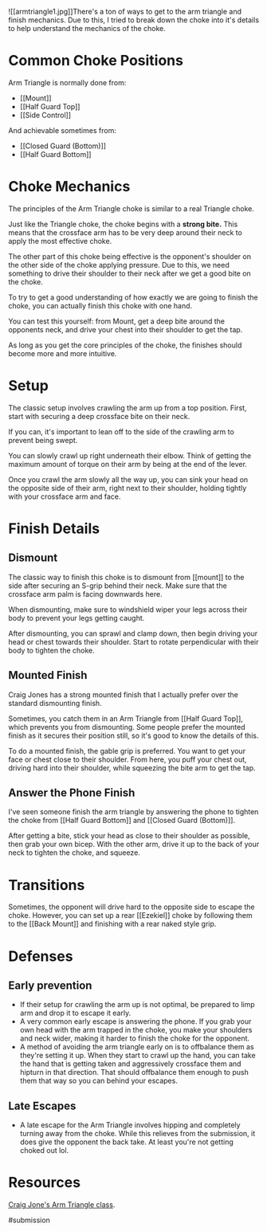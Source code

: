![[armtriangle1.jpg]]There's a ton of ways to get to the arm triangle and finish mechanics. Due to this, I tried to break down the choke into it's details to help understand the mechanics of the choke.

# Common Choke Positions

Arm Triangle is normally done from:

- [[Mount]]
- [[Half Guard Top]]
- [[Side Control]]

And achievable sometimes from:

- [[Closed Guard (Bottom)]]
- [[Half Guard Bottom]]

# Choke Mechanics

The principles of the Arm Triangle choke is similar to a real Triangle choke. 

Just like the Triangle choke, the choke begins with a **strong bite.** This means that the crossface arm has to be very deep around their neck to apply the most effective choke.

The other part of this choke being effective is the opponent's shoulder on the other side of the choke applying pressure. Due to this, we need something to drive their shoulder to their neck after we get a good bite on the choke.

To try to get a good understanding of how exactly we are going to finish the choke, you can actually finish this choke with one hand.

You can test this yourself: from Mount, get a deep bite around the opponents neck, and drive your chest into their shoulder to get the tap.

As long as you get the core principles of the choke, the finishes should become more and more intuitive.

# Setup

The classic setup involves crawling the arm up from a top position. First, start with securing a deep crossface bite on their neck.

If you can, it's important to lean off to the side of the crawling arm to prevent being swept.

You can slowly crawl up right underneath their elbow. Think of getting the maximum amount of torque on their arm by being at the end of the lever.

Once you crawl the arm slowly all the way up, you can sink your head on the opposite side of their arm, right next to their shoulder, holding tightly with your crossface arm and face.

# Finish Details

## Dismount

The classic way to finish this choke is to dismount from [[mount]] to the side after securing an S-grip behind their neck. Make sure that the crossface arm palm is facing downwards here.

When dismounting, make sure to windshield wiper your legs across their body to prevent your legs getting caught.

After dismounting, you can sprawl and clamp down, then begin driving your head or chest towards their shoulder. Start to rotate perpendicular with their body to tighten the choke.

## Mounted Finish

Craig Jones has a strong mounted finish that I actually prefer over the standard dismounting finish.



Sometimes, you catch them in an Arm Triangle from [[Half Guard Top]], which prevents you from dismounting. Some people prefer the mounted finish as it secures their position still, so it's good to know the details of this.

To do a mounted finish, the gable grip is preferred. You want to get your face or chest close to their shoulder. From here, you puff your chest out, driving hard into their shoulder, while squeezing the bite arm to get the tap.

## Answer the Phone Finish

I've seen someone finish the arm triangle by answering the phone to tighten the choke from [[Half Guard Bottom]] and [[Closed Guard (Bottom)]]. 

After getting a bite, stick your head as close to their shoulder as possible, then grab your own bicep. With the other arm, drive it up to the back of your neck to tighten the choke, and squeeze.

# Transitions

Sometimes, the opponent will drive hard to the opposite side to escape the choke. However, you can set up a rear [[Ezekiel]] choke by following them to the [[Back Mount]] and finishing with a rear naked style grip.

# Defenses

## Early prevention
- If their setup for crawling the arm up is not optimal, be prepared to limp arm and drop it to escape it early.
- A very common early escape is answering the phone. If you grab your own head with the arm trapped in the choke, you make your shoulders and neck wider, making it harder to finish the choke for the opponent.
- A method of avoiding the arm triangle early on is to offbalance them as they're setting it up. When they start to crawl up the hand, you can take the hand that is getting taken and aggressively crossface them and hipturn in that direction. That should offbalance them enough to push them that way so you can behind your escapes.

## Late Escapes
- A late escape for the Arm Triangle involves hipping and completely turning away from the choke. While this relieves from the submission, it does give the opponent the back take. At least you're not getting choked out lol.

# Resources

[Craig Jone's Arm Triangle class](https://youtu.be/yWX1TRm67S8?si=ssUsso65GPGreWJa).




#submission 